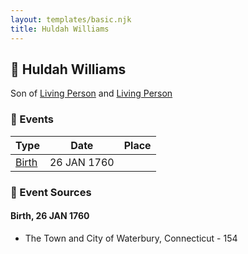 ```yaml
---
layout: templates/basic.njk
title: Huldah Williams
---
```

## 🔵 Huldah Williams

Son of [Living Person](/people/5/55971024) and [Living Person](/people/6/62871690)

### 📆 Events

Type | Date | Place
------ | ------ | ------
[Birth](#event-2aa8b4ab-e30a-45ae-985f-d33e36b717b2) | 26 JAN 1760 |

### 📰 Event Sources

#### <a id="event-2aa8b4ab-e30a-45ae-985f-d33e36b717b2"></a> Birth, 26 JAN 1760
* The Town and City of Waterbury, Connecticut  - 154